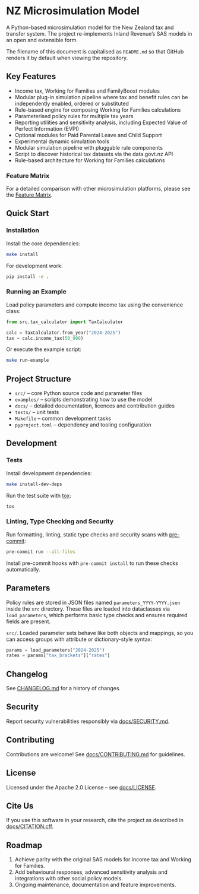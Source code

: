 # NZ Microsimulation Model

A Python-based microsimulation model for the New Zealand tax and transfer
system. The project re-implements Inland Revenue’s SAS models in an open and
extensible form.

The filename of this document is capitalised as `README.md` so that GitHub
renders it by default when viewing the repository.

## Key Features

- Income tax, Working for Families and FamilyBoost modules
- Modular plug-in simulation pipeline where tax and benefit rules can be
  independently enabled, ordered or substituted
- Rule-based engine for composing Working for Families calculations
- Parameterised policy rules for multiple tax years
- Reporting utilities and sensitivity analysis, including Expected Value of
  Perfect Information (EVPI)
- Optional modules for Paid Parental Leave and Child Support
- Experimental dynamic simulation tools
- Modular simulation pipeline with pluggable rule components
- Script to discover historical tax datasets via the data.govt.nz API
- Rule-based architecture for Working for Families calculations

### Feature Matrix

For a detailed comparison with other microsimulation platforms, please see the [Feature Matrix](feature-matrix.md).

## Quick Start

### Installation

Install the core dependencies:

```bash
make install
```

For development work:

```bash
pip install -e .
```

### Running an Example

Load policy parameters and compute income tax using the convenience class:

```python
from src.tax_calculator import TaxCalculator

calc = TaxCalculator.from_year("2024-2025")
tax = calc.income_tax(50_000)
```

Or execute the example script:

```bash
make run-example
```

## Project Structure

- `src/` – core Python source code and parameter files
- `examples/` – scripts demonstrating how to use the model
- `docs/` – detailed documentation, licences and contribution guides
- `tests/` – unit tests
- `Makefile` – common development tasks
- `pyproject.toml` – dependency and tooling configuration

## Development

### Tests

Install development dependencies:

```bash
make install-dev-deps
```

Run the test suite with [tox](https://tox.wiki/):

```bash
tox
```

### Linting, Type Checking and Security

Run formatting, linting, static type checks and security scans with
[pre-commit](https://pre-commit.com/):

```bash
pre-commit run --all-files
```

Install pre-commit hooks with `pre-commit install` to run these checks
automatically.

## Parameters

Policy rules are stored in JSON files named `parameters_YYYY-YYYY.json` inside
the `src` directory. These files are loaded into dataclasses via
`load_parameters`, which performs basic type checks and ensures required fields
are present.

`src/`. Loaded parameter sets behave like both objects and mappings, so you can
access groups with attribute or dictionary-style syntax:

```python
params = load_parameters("2024-2025")
rates = params["tax_brackets"]["rates"]
```

## Changelog

See [CHANGELOG.md](CHANGELOG.md) for a history of changes.

## Security

Report security vulnerabilities responsibly via
[docs/SECURITY.md](docs/SECURITY.md).

## Contributing

Contributions are welcome! See
[docs/CONTRIBUTING.md](docs/CONTRIBUTING.md) for guidelines.

## License

Licensed under the Apache 2.0 License – see [docs/LICENSE](docs/LICENSE).

## Cite Us

If you use this software in your research, cite the project as described in
[docs/CITATION.cff](docs/CITATION.cff).

## Roadmap

1. Achieve parity with the original SAS models for income tax and Working for
   Families.
2. Add behavioural responses, advanced sensitivity analysis and integrations
   with other social policy models.
3. Ongoing maintenance, documentation and feature improvements.
